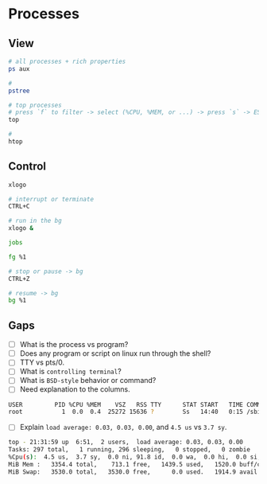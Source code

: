 # Processes


## View

```bash
# all processes + rich properties
ps aux

# 
pstree

# top processes
# press `f` to filter -> select (%CPU, %MEM, or ...) -> press `s` -> ESC
top

#
htop
```

## Control

```bash
xlogo

# interrupt or terminate
CTRL+C

# run in the bg
xlogo &

jobs

fg %1

# stop or pause -> bg
CTRL+Z

# resume -> bg
bg %1
```

## Gaps
- [ ] What is the process vs program?
- [ ] Does any program or script on linux run through the shell?
- [ ] TTY vs pts/0.
- [ ] What is `controlling terminal`?
- [ ] What is `BSD-style` behavior or command?
- [ ] Need explanation to the columns.

```bash
USER         PID %CPU %MEM    VSZ   RSS TTY      STAT START   TIME COMMAND
root           1  0.0  0.4  25272 15636 ?        Ss   14:40   0:15 /sbin/init auto automatic-ubiquity noprompt
```

- [ ] Explain `load average: 0.03, 0.03, 0.00`, and `4.5 us` vs  `3.7 sy`.

```bash
top - 21:31:59 up  6:51,  2 users,  load average: 0.03, 0.03, 0.00
Tasks: 297 total,   1 running, 296 sleeping,   0 stopped,   0 zombie
%Cpu(s):  4.5 us,  3.7 sy,  0.0 ni, 91.8 id,  0.0 wa,  0.0 hi,  0.0 si,  0.0 st 
MiB Mem :   3354.4 total,    713.1 free,   1439.5 used,   1520.0 buff/cache     
MiB Swap:   3530.0 total,   3530.0 free,      0.0 used.   1914.9 avail Mem 
```
